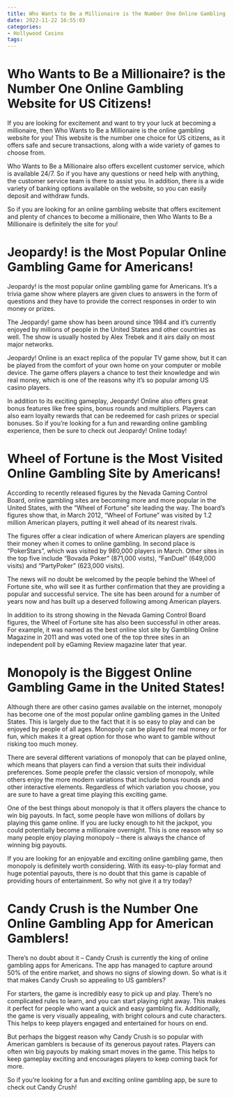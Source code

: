 ```yaml
---
title: Who Wants to Be a Millionaire is the Number One Online Gambling Website for US Citizens!
date: 2022-11-22 16:55:03
categories:
- Hollywood Casino
tags:
---
```



#  Who Wants to Be a Millionaire? is the Number One Online Gambling Website for US Citizens!

If you are looking for excitement and want to try your luck at becoming a millionaire, then Who Wants to Be a Millionaire is the online gambling website for you! This website is the number one choice for US citizens, as it offers safe and secure transactions, along with a wide variety of games to choose from.

Who Wants to Be a Millionaire also offers excellent customer service, which is available 24/7. So if you have any questions or need help with anything, the customer service team is there to assist you. In addition, there is a wide variety of banking options available on the website, so you can easily deposit and withdraw funds.

So if you are looking for an online gambling website that offers excitement and plenty of chances to become a millionaire, then Who Wants to Be a Millionaire is definitely the site for you!

#  Jeopardy! is the Most Popular Online Gambling Game for Americans!

Jeopardy! is the most popular online gambling game for Americans. It’s a trivia game show where players are given clues to answers in the form of questions and they have to provide the correct responses in order to win money or prizes.

The Jeopardy! game show has been around since 1984 and it’s currently enjoyed by millions of people in the United States and other countries as well. The show is usually hosted by Alex Trebek and it airs daily on most major networks. 

Jeopardy! Online is an exact replica of the popular TV game show, but it can be played from the comfort of your own home on your computer or mobile device. The game offers players a chance to test their knowledge and win real money, which is one of the reasons why it’s so popular among US casino players.

In addition to its exciting gameplay, Jeopardy! Online also offers great bonus features like free spins, bonus rounds and multipliers. Players can also earn loyalty rewards that can be redeemed for cash prizes or special bonuses. So if you’re looking for a fun and rewarding online gambling experience, then be sure to check out Jeopardy! Online today!

#  Wheel of Fortune is the Most Visited Online Gambling Site by Americans!

According to recently released figures by the Nevada Gaming Control Board, online gambling sites are becoming more and more popular in the United States, with the “Wheel of Fortune” site leading the way. The board’s figures show that, in March 2012, “Wheel of Fortune” was visited by 1.2 million American players, putting it well ahead of its nearest rivals.

The figures offer a clear indication of where American players are spending their money when it comes to online gambling. In second place is “PokerStars”, which was visited by 980,000 players in March. Other sites in the top five include “Bovada Poker” (871,000 visits), “FanDuel” (649,000 visits) and “PartyPoker” (623,000 visits).

The news will no doubt be welcomed by the people behind the Wheel of Fortune site, who will see it as further confirmation that they are providing a popular and successful service. The site has been around for a number of years now and has built up a deserved following among American players.

In addition to its strong showing in the Nevada Gaming Control Board figures, the Wheel of Fortune site has also been successful in other areas. For example, it was named as the best online slot site by Gambling Online Magazine in 2011 and was voted one of the top three sites in an independent poll by eGaming Review magazine later that year.

#  Monopoly is the Biggest Online Gambling Game in the United States!

Although there are other casino games available on the internet, monopoly has become one of the most popular online gambling games in the United States. This is largely due to the fact that it is so easy to play and can be enjoyed by people of all ages. Monopoly can be played for real money or for fun, which makes it a great option for those who want to gamble without risking too much money.

There are several different variations of monopoly that can be played online, which means that players can find a version that suits their individual preferences. Some people prefer the classic version of monopoly, while others enjoy the more modern variations that include bonus rounds and other interactive elements. Regardless of which variation you choose, you are sure to have a great time playing this exciting game.

One of the best things about monopoly is that it offers players the chance to win big payouts. In fact, some people have won millions of dollars by playing this game online. If you are lucky enough to hit the jackpot, you could potentially become a millionaire overnight. This is one reason why so many people enjoy playing monopoly – there is always the chance of winning big payouts.

If you are looking for an enjoyable and exciting online gambling game, then monopoly is definitely worth considering. With its easy-to-play format and huge potential payouts, there is no doubt that this game is capable of providing hours of entertainment. So why not give it a try today?

#  Candy Crush is the Number One Online Gambling App for American Gamblers!

There’s no doubt about it – Candy Crush is currently the king of online gambling apps for Americans. The app has managed to capture around 50% of the entire market, and shows no signs of slowing down. So what is it that makes Candy Crush so appealing to US gamblers?

For starters, the game is incredibly easy to pick up and play. There’s no complicated rules to learn, and you can start playing right away. This makes it perfect for people who want a quick and easy gambling fix. Additionally, the game is very visually appealing, with bright colours and cute characters. This helps to keep players engaged and entertained for hours on end.

But perhaps the biggest reason why Candy Crush is so popular with American gamblers is because of its generous payout rates. Players can often win big payouts by making smart moves in the game. This helps to keep gameplay exciting and encourages players to keep coming back for more.

So if you’re looking for a fun and exciting online gambling app, be sure to check out Candy Crush!